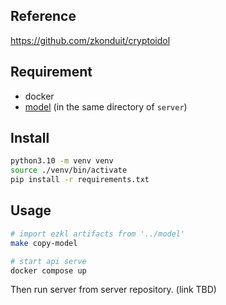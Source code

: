 ## Reference

https://github.com/zkonduit/cryptoidol

## Requirement

- docker
- [model](https://github.com/half-gallon/model) (in the same directory of `server`)

## Install

```bash
python3.10 -m venv venv
source ./venv/bin/activate
pip install -r requirements.txt
```

## Usage

```bash
# import ezkl artifacts from '../model'
make copy-model

# start api serve
docker compose up
```

Then run server from server repository. (link TBD)
